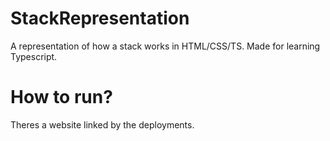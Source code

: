 # StackRepresentation
A representation of how a stack works in HTML/CSS/TS. Made for learning Typescript.

# How to run?
Theres a website linked by the deployments.
